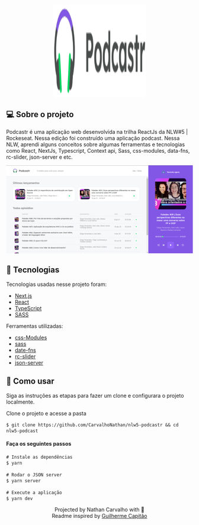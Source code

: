 <p align="center">
  <img width="250" height="250" src="https://github.com/CarvalhoNathan/nlw5-podcastr/blob/main/public/logo.svg">
</p>

## 💻  Sobre o projeto

Podcastr é uma aplicação web desenvolvida na trilha ReactJs da NLW#5 | Rockeseat. Nessa edição foi construído uma aplicação podcast. Nessa NLW, aprendi alguns conceitos sobre algumas ferramentas e tecnologias como React, NextJs, Typescript, Context api, Sass, css-modules, data-fns, rc-slider, json-server e etc.

<p align="center">
  <img src="https://github.com/CarvalhoNathan/nlw5-podcastr/blob/main/public/screenshot-podcastr.png">
</p>

## 🧪  Tecnologias

Tecnologias usadas nesse projeto foram:

-   [Next.js](https://nextjs.org/)
-   [React](https://reactjs.org/)
-   [TypeScript](https://www.typescriptlang.org/)
-   [SASS](https://sass-lang.com/)

Ferramentas utilizadas:

-   [css-Modules](https://github.com/css-modules/css-modules)
-   [sass](https://sass-lang.com/)
-   [date-fns](https://github.com/date-fns/date-fns)
-   [rc-slider](https://www.npmjs.com/package/rc-slider)
-   [json-server](https://github.com/typicode/json-server)

## 🚀  Como usar

Siga as instruções as etapas para fazer um clone e configurara o projeto localmente.

Clone o projeto e acesse a pasta

    $ git clone https://github.com/CarvalhoNathan/nlw5-podcastr && cd nlw5-podcast

#### Faça os seguintes passos

    # Instale as dependências
    $ yarn
    
    # Rodar o JSON server
    $ yarn server
    
    # Execute a aplicação
    $ yarn dev
    
<p align="center">
  Projected by Nathan Carvalho with 🖤</b>
  <br>
  Readme inspired by <a href="https://github.com/guilhermecapitao"> Guilherme Capitão </a> <br>
</p>
